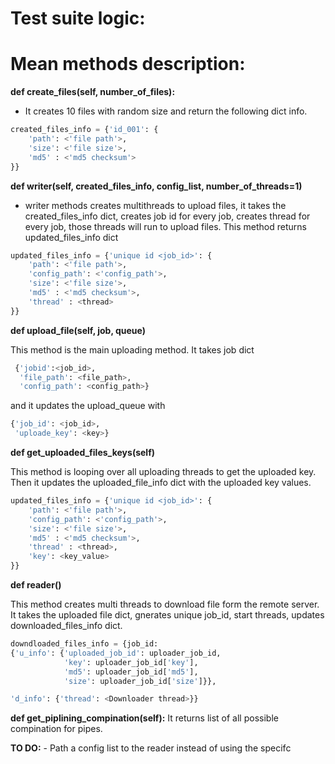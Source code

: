 # Test suite logic: ##

# Mean methods description:
**def create_files(self, number_of_files):**
- It creates 10 files with random size and return the following dict info.
```python
created_files_info = {'id_001': {
    'path': <'file path'>,
    'size': <'file size'>,
    'md5' : <'md5 checksum'>
}} 
```
**def writer(self, created_files_info, config_list, number_of_threads=1)**
- writer methods creates multithreads to upload files, it takes the created_files_info dict, creates job id for every job, creates thread for every job, those threads will run to upload files. This method returns updated_files_info dict

```python
updated_files_info = {'unique id <job_id>': {
    'path': <'file path'>,
    'config_path': <'config_path'>,
    'size': <'file size'>,
    'md5' : <'md5 checksum'>,
    'thread' : <thread>
}} 
```

**def upload_file(self, job, queue)**

This method is the main uploading method. It takes job dict
 ```python
  {'jobid':<job_id>,
   'file_path': <file_path>,
   'config_path': <config_path>}
```
and it updates the upload_queue with 
```python
{'job_id': <job_id>,
 'uploade_key': <key>}
```

**def get_uploaded_files_keys(self)**

This method is looping over all uploading threads to get the uploaded key. Then it updates the uploaded_file_info dict with the uploaded key values.

```python
updated_files_info = {'unique id <job_id>': {
    'path': <'file path'>,
    'config_path': <'config_path'>,
    'size': <'file size'>,
    'md5' : <'md5 checksum'>,
    'thread' : <thread>,
    'key': <key_value>
}} 
```

**def reader()**

This method creates multi threads to download file form the remote server. It takes the uploaded file dict, gnerates unique job_id, start threads, updates downloaded_files_info dict.

```python
downdloaded_files_info = {job_id: 
{'u_info': {'uploaded_job_id': uploader_job_id,
            'key': uploader_job_id['key'],
            'md5': uploader_job_id['md5'],
            'size': uploader_job_id['size']}},

'd_info': {'thread': <Downloader thread>}}
```

**def get_piplining_compination(self):**
It returns list of all possible compination for pipes.


**TO DO:**
    - Path a config list to the reader instead of using the specifc 